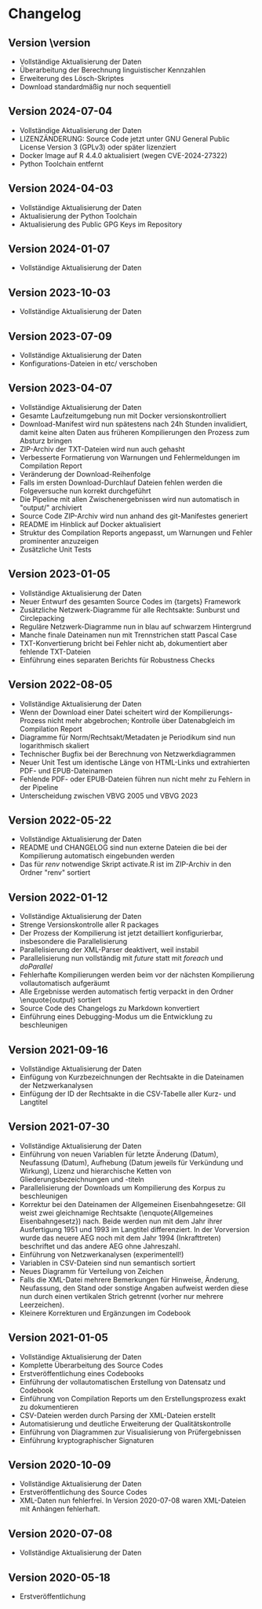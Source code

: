 # Changelog


## Version \version

- Vollständige Aktualisierung der Daten
- Überarbeitung der Berechnung linguistischer Kennzahlen
- Erweiterung des Lösch-Skriptes
- Download standardmäßig nur noch sequentiell


## Version 2024-07-04

- Vollständige Aktualisierung der Daten
- LIZENZÄNDERUNG: Source Code jetzt unter GNU General Public License Version 3 (GPLv3) oder später lizenziert
- Docker Image auf R 4.4.0 aktualisiert (wegen CVE-2024-27322)
- Python Toolchain entfernt



## Version 2024-04-03

- Vollständige Aktualisierung der Daten
- Aktualisierung der Python Toolchain
- Aktualisierung des Public GPG Keys im Repository



## Version 2024-01-07

- Vollständige Aktualisierung der Daten



## Version 2023-10-03

- Vollständige Aktualisierung der Daten



## Version 2023-07-09

- Vollständige Aktualisierung der Daten
- Konfigurations-Dateien in etc/ verschoben



## Version 2023-04-07

- Vollständige Aktualisierung der Daten
- Gesamte Laufzeitumgebung nun mit Docker versionskontrolliert
- Download-Manifest wird nun spätestens nach 24h Stunden invalidiert, damit keine alten Daten aus früheren Kompilierungen den Prozess zum Absturz bringen
- ZIP-Archiv der TXT-Dateien wird nun auch gehasht
- Verbesserte Formatierung von Warnungen und Fehlermeldungen im Compilation Report
- Veränderung der Download-Reihenfolge
- Falls im ersten Download-Durchlauf Dateien fehlen werden die Folgeversuche nun korrekt durchgeführt
- Die Pipeline mit allen Zwischenergebnissen wird nun automatisch in "output/" archiviert
- Source Code ZIP-Archiv wird nun anhand des git-Manifestes generiert
- README im Hinblick auf Docker aktualisiert
- Struktur des Compilation Reports angepasst, um Warnungen und Fehler prominenter anzuzeigen
- Zusätzliche Unit Tests



## Version 2023-01-05

- Vollständige Aktualisierung der Daten
- Neuer Entwurf des gesamten Source Codes im {targets} Framework
- Zusätzliche Netzwerk-Diagramme für alle Rechtsakte: Sunburst und Circlepacking
- Reguläre Netzwerk-Diagramme nun in blau auf schwarzem Hintergrund
- Manche finale Dateinamen nun mit Trennstrichen statt Pascal Case
- TXT-Konvertierung bricht bei Fehler nicht ab, dokumentiert aber fehlende TXT-Dateien
- Einführung eines separaten Berichts für Robustness Checks



## Version 2022-08-05

- Vollständige Aktualisierung der Daten
- Wenn der Download einer Datei scheitert wird der Kompilierungs-Prozess nicht mehr abgebrochen; Kontrolle über Datenabgleich im Compilation Report
- Diagramme für Norm/Rechtsakt/Metadaten je Periodikum sind nun logarithmisch skaliert
- Technischer Bugfix bei der Berechnung von Netzwerkdiagrammen
- Neuer Unit Test um identische Länge von HTML-Links und extrahierten PDF- und EPUB-Dateinamen
- Fehlende PDF- oder EPUB-Dateien führen nun nicht mehr zu Fehlern in der Pipeline
- Unterscheidung zwischen VBVG 2005 und VBVG 2023



## Version 2022-05-22

- Vollständige Aktualisierung der Daten
- README und CHANGELOG sind nun externe Dateien die bei der Kompilierung automatisch eingebunden werden
- Das für *renv* notwendige Skript activate.R ist im ZIP-Archiv in den Ordner "renv" sortiert



## Version 2022-01-12

- Vollständige Aktualisierung der Daten
- Strenge Versionskontrolle aller R packages
- Der Prozess der Kompilierung ist jetzt detailliert konfigurierbar, insbesondere die Parallelisierung
- Parallelisierung der XML-Parser deaktivert, weil instabil
- Parallelisierung nun vollständig mit *future* statt mit *foreach* und *doParallel* 
- Fehlerhafte Kompilierungen werden beim vor der nächsten Kompilierung vollautomatisch aufgeräumt
- Alle Ergebnisse werden automatisch fertig verpackt in den Ordner \enquote{output} sortiert
- Source Code des Changelogs zu Markdown konvertiert
- Einführung eines Debugging-Modus um die Entwicklung zu beschleunigen



## Version 2021-09-16

- Vollständige Aktualisierung der Daten
- Einfügung von Kurzbezeichnungen der Rechtsakte in die Dateinamen der Netzwerkanalysen
- Einfügung der ID der Rechtsakte in die CSV-Tabelle aller Kurz- und Langtitel

 
 
## Version 2021-07-30
 
- Vollständige Aktualisierung der Daten
- Einführung von neuen Variablen für letzte Änderung (Datum), Neufassung (Datum), Aufhebung (Datum jeweils für Verkündung und Wirkung), Lizenz und hierarchische Ketten von Gliederungsbezeichnungen und -titeln
- Parallelisierung der Downloads um Kompilierung des Korpus zu beschleunigen
- Korrektur bei den Dateinamen der Allgemeinen Eisenbahngesetze: GII weist zwei gleichnamige Rechtsakte (\enquote{Allgemeines Eisenbahngesetz}) nach. Beide werden nun mit dem Jahr ihrer Ausfertigung 1951 und 1993 im Langtitel differenziert. In der Vorversion wurde das neuere AEG noch mit dem Jahr 1994 (Inkrafttreten) beschriftet und das andere AEG ohne Jahreszahl.
- Einführung von Netzwerkanalysen (experimentell!)
- Variablen in CSV-Dateien sind nun semantisch sortiert
- Neues Diagramm für Verteilung von Zeichen
- Falls die XML-Datei mehrere Bemerkungen für Hinweise, Änderung, Neufassung, den Stand oder sonstige Angaben aufweist werden diese nun durch einen vertikalen Strich getrennt (vorher nur mehrere Leerzeichen). 
- Kleinere Korrekturen und Ergänzungen im Codebook


 
## Version 2021-01-05

- Vollständige Aktualisierung der Daten
- Komplette Überarbeitung des Source Codes
- Erstveröffentlichung eines Codebooks
- Einführung der vollautomatischen Erstellung von Datensatz und Codebook
- Einführung von Compilation Reports um den Erstellungsprozess exakt zu dokumentieren
- CSV-Dateien werden durch Parsing der XML-Dateien erstellt
- Automatisierung und deutliche Erweiterung der Qualitätskontrolle
- Einführung von Diagrammen zur Visualisierung von Prüfergebnissen
- Einführung kryptographischer Signaturen
 
 
 
## Version 2020-10-09

- Vollständige Aktualisierung der Daten
- Erstveröffentlichung des Source Codes
- XML-Daten nun fehlerfrei. In Version 2020-07-08 waren XML-Dateien mit Anhängen fehlerhaft.

 
 
## Version 2020-07-08

- Vollständige Aktualisierung der Daten
 
 
 
## Version 2020-05-18

- Erstveröffentlichung
 
